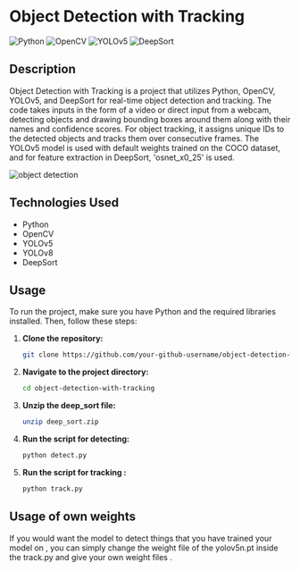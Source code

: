 # Object Detection with Tracking

![Python](https://img.shields.io/badge/Python-3776AB?style=flat-square&logo=python&logoColor=white)
![OpenCV](https://img.shields.io/badge/OpenCV-27338e?style=flat-square&logo=opencv&logoColor=white)
![YOLOv5](https://img.shields.io/badge/YOLOv5-FFA500?style=flat-square&logo=PyTorch&logoColor=white)
![DeepSort](https://img.shields.io/badge/DeepSort-FF4500?style=flat-square&logoColor=white)

## Description
Object Detection with Tracking is a project that utilizes Python, OpenCV, YOLOv5, and DeepSort for real-time object detection and tracking. The code takes inputs in the form of a video or direct input from a webcam, detecting objects and drawing bounding boxes around them along with their names and confidence scores. For object tracking, it assigns unique IDs to the detected objects and tracks them over consecutive frames. The YOLOv5 model is used with default weights trained on the COCO dataset, and for feature extraction in DeepSort, 'osnet_x0_25' is used.

![object detection](https://learnopencv.com/wp-content/uploads/2024/01/object_detection.gif)

## Technologies Used
- Python
- OpenCV
- YOLOv5
- YOLOv8
- DeepSort

## Usage
To run the project, make sure you have Python and the required libraries installed. Then, follow these steps:

1. **Clone the repository:**
   ```bash
   git clone https://github.com/your-github-username/object-detection-with-tracking.git

2. **Navigate to the project directory:**
	  ```bash
      cd object-detection-with-tracking
      
3. **Unzip the deep_sort file:**
	  ```bash
      unzip deep_sort.zip 
    
4. **Run the script for detecting:**
	```bash
    python detect.py

5. **Run the script for tracking :**
	```bash 
    python track.py
    
    
## Usage of own weights

If you would want the model to detect things that you have trained your model on , you can simply change the weight file of the yolov5n.pt inside the track.py and give your own weight files .

	

